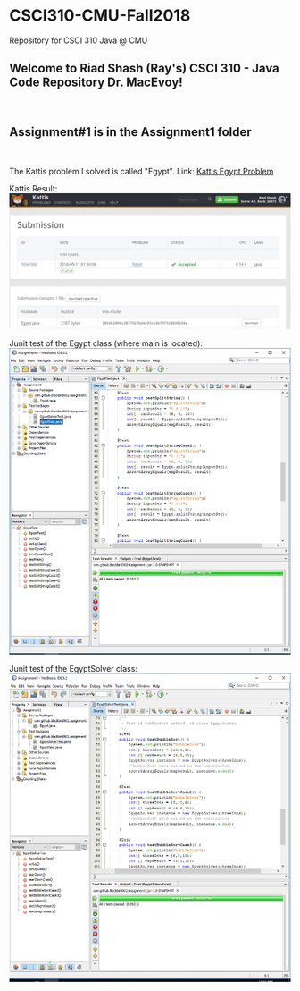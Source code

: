 # CSCI310-CMU-Fall2018
Repository for CSCI 310 Java @ CMU

<h2>Welcome to Riad Shash (Ray's) CSCI 310 - Java Code Repository Dr. MacEvoy!</h2>

<br>

<h2>Assignment#1 is in the Assignment1 folder</h2>

<br>

<p>The Kattis problem I solved is called "Egypt". Link:
<a href="https://open.kattis.com/problems/egypt" target="_blank">Kattis Egypt Problem</a> </p>

<p>
    Kattis Result:
    <img src="Kattis Results.JPG">
</p>

<p>
    Junit test of the Egypt class (where main is located):
    <img src="EgyptTest.PNG">
</p>

<p>
    Junit test of the EgyptSolver class:
    <img src="EgyptSolverTest.PNG">
</p>
